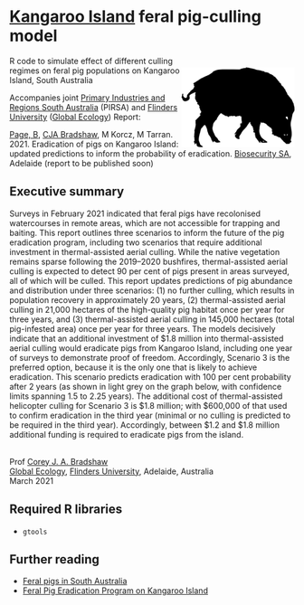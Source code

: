 # <a href="https://www.tourkangarooisland.com.au/">Kangaroo Island</a> feral pig-culling model

<img align="right" src="pig.png" alt="feral pig" width="200" style="margin-top: 20px">

R code to simulate effect of different culling regimes on feral pig populations on Kangaroo Island, South Australia

Accompanies joint <a href="https://www.pir.sa.gov.au">Primary Industries and Regions South Australia</a> (PIRSA) and <a href="https://www.flinders.edu.au">Flinders University</a> (<a href="http://globalecologyflinders.com">Global Ecology</a>) Report:

<a href="mailto:bradley.page@sa.gov.au">Page, B<a/>, <a href="mailto:corey.bradshaw@flinders.edu.au">CJA Bradshaw</a>, M Korcz, M Tarran. 2021. Eradication of pigs on Kangaroo Island: updated predictions to inform the probability of eradication. <a href="https://www.pir.sa.gov.au/biosecurity">Biosecurity SA</a>, Adelaide (report to be published soon)
  
## Executive summary
Surveys in February 2021 indicated that feral pigs have recolonised watercourses in remote areas, which are not accessible for trapping and baiting. This report outlines three scenarios to inform the future of the pig eradication program, including two scenarios that require additional investment in thermal-assisted aerial culling. While the native vegetation remains sparse following the 2019–2020 bushfires, thermal-assisted aerial culling is expected to detect 90 per cent of pigs present in areas surveyed, all of which will be culled. This report updates predictions of pig abundance and distribution under three scenarios: (1) no further culling, which results in population recovery in approximately 20 years, (2) thermal-assisted aerial culling in 21,000 hectares of the high-quality pig habitat once per year for three years, and (3) thermal-assisted aerial culling in 145,000 hectares (total pig-infested area) once per year for three years. The models decisively indicate that an additional investment of $1.8 million into thermal-assisted aerial culling would eradicate pigs from Kangaroo Island, including one year of surveys to demonstrate proof of freedom. Accordingly, Scenario 3 is the preferred option, because it is the only one that is likely to achieve eradication. This scenario predicts eradication with 100 per cent probability after 2 years (as shown in light grey on the graph below, with confidence limits spanning 1.5 to 2.25 years). The additional cost of thermal-assisted helicopter culling for Scenario 3 is $1.8 million; with $600,000 of that used to confirm eradication in the third year (minimal or no culling is predicted to be required in the third year). Accordingly, between $1.2 and $1.8 million additional funding is required to eradicate pigs from the island.
  
<br>
Prof <a href="http://scholar.google.com.au/citations?sortby=pubdate&hl=en&user=1sO0O3wAAAAJ&view_op=list_works">Corey J. A. Bradshaw</a> <br>
<a href="http://globalecologyflinders.com" target="_blank">Global Ecology</a>, <a href="http://flinders.edu.au" target="_blank">Flinders University</a>, Adelaide, Australia <br>
March 2021 <br>
  
## Required R libraries
- <code>gtools</code>
  
## Further reading
- <a href="https://www.pir.sa.gov.au/biosecurity/introduced-pest-feral-animals/find_a_pest_animal/pigs">Feral pigs in South Australia</a>
- <a href="https://www.pir.sa.gov.au/biosecurity/introduced-pest-feral-animals/find_a_pest_animal/pigs/feral_pig_eradication_program_on_kangaroo_island">Feral Pig Eradication Program on Kangaroo Island</a>
